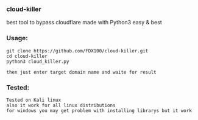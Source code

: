 ### cloud-killer
best tool to bypass cloudflare made with  Python3
easy & best 


### Usage:
```
git clone https://github.com/FDX100/cloud-killer.git
cd cloud-killer
python3 cloud_killer.py

then just enter target domain name and waite for result
```

### Tested:
```
Tested on Kali linux
also it work for all linux distributions
for windows you may get problem with installing librarys but it work
```
